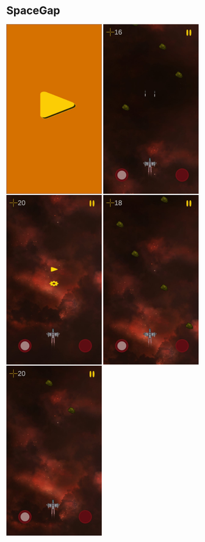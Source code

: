 # SpaceGap

<p>
  
<a href="https://github.com/MehmetEminPolat/SpaceGap/blob/master/1.jpeg" target="_blank">
<img src="https://github.com/MehmetEminPolat/SpaceGap/blob/master/1.jpeg" width="250" style="max-width:100%;"></a>  

<a href="https://github.com/MehmetEminPolat/SpaceGap/blob/master/2.jpeg" target="_blank">
<img src="https://github.com/MehmetEminPolat/SpaceGap/blob/master/2.jpeg" width="250" style="max-width:100%;"></a>  
  
  <a href="https://github.com/MehmetEminPolat/SpaceGap/blob/master/3.jpeg" target="_blank">
<img src="https://github.com/MehmetEminPolat/SpaceGap/blob/master/3.jpeg" width="250" style="max-width:100%;"></a>  
  
  <a href="https://github.com/MehmetEminPolat/SpaceGap/blob/master/4.jpeg" target="_blank">
<img src="https://github.com/MehmetEminPolat/SpaceGap/blob/master/4.jpeg" width="250" style="max-width:100%;"></a>  
  
  
  <a href="https://github.com/MehmetEminPolat/SpaceGap/blob/master/5.jpeg" target="_blank">
<img src="https://github.com/MehmetEminPolat/SpaceGap/blob/master/5.jpeg" width="250" style="max-width:100%;"></a>  
  
  
</p>  
